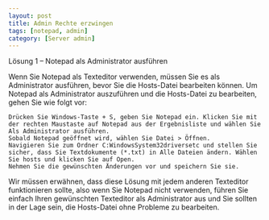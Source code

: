 ```yaml
---
layout: post
title: Admin Rechte erzwingen
tags: [notepad, admin]
category: [Server admin]
---
```


Lösung 1 – Notepad als Administrator ausführen

Wenn Sie Notepad als Texteditor verwenden, müssen Sie es als Administrator ausführen, bevor Sie die Hosts-Datei bearbeiten können.
Um Notepad als Administrator auszuführen und die Hosts-Datei zu bearbeiten, gehen Sie wie folgt vor:

    Drücken Sie Windows-Taste + S, geben Sie Notepad ein. Klicken Sie mit der rechten Maustaste auf Notepad aus der Ergebnisliste und wählen Sie Als Administrator ausführen.
    Sobald Notepad geöffnet wird, wählen Sie Datei > Öffnen.
    Navigieren Sie zum Ordner C:WindowsSystem32driversetc und stellen Sie sicher, dass Sie Textdokumente (*.txt) in Alle Dateien ändern. Wählen Sie hosts und klicken Sie auf Open.
    Nehmen Sie die gewünschten Änderungen vor und speichern Sie sie.

Wir müssen erwähnen, dass diese Lösung mit jedem anderen Texteditor funktionieren sollte, also wenn Sie Notepad nicht verwenden, führen Sie einfach Ihren gewünschten Texteditor als Administrator aus und Sie sollten in der Lage sein, die Hosts-Datei ohne Probleme zu bearbeiten.
